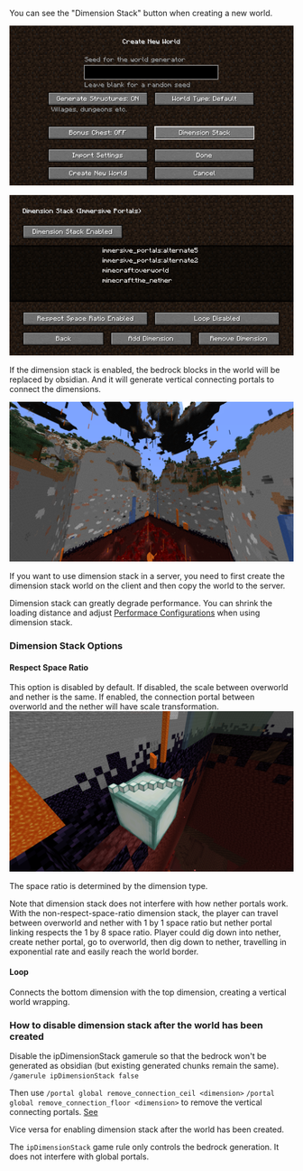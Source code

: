 
You can see the "Dimension Stack" button when creating a new world.

![](./assets/2020-09-20-21-03-15.png)

![](./assets/2020-11-29-10-49-54.png)

If the dimension stack is enabled, the bedrock blocks in the world will be replaced by obsidian.
And it will generate vertical connecting portals to connect the dimensions.

![](./assets/2020-10-18-21-55-30.png)

If you want to use dimension stack in a server, you need to first create the dimension stack world on the client and then copy the world to the server.

Dimension stack can greatly degrade performance. You can shrink the loading distance and adjust [Performace Configurations](https://github.com/qouteall/ImmersivePortalsMod/wiki/Config-Options) when using dimension stack.

### Dimension Stack Options
#### Respect Space Ratio
This option is disabled by default. If disabled, the scale between overworld and nether is the same. If enabled, the connection portal between overworld and the nether will have scale transformation.
![](./assets/2020-11-29-10-57-12.png)

The space ratio is determined by the dimension type.

Note that dimension stack does not interfere with how nether portals work. With the non-respect-space-ratio dimension stack, the player can travel between overworld and nether with 1 by 1 space ratio but nether portal linking respects the 1 by 8 space ratio. Player could dig down into nether, create nether portal, go to overworld, then dig down to nether, travelling in exponential rate and easily reach the world border.

#### Loop
Connects the bottom dimension with the top dimension, creating a vertical world wrapping.

### How to disable dimension stack after the world has been created
Disable the ipDimensionStack gamerule so that the bedrock won't be generated as obsidian (but existing generated chunks remain the same).
`/gamerule ipDimensionStack false`

Then use `/portal global remove_connection_ceil <dimension>` `/portal global remove_connection_floor <dimension>` to remove the vertical connecting portals. [See](https://github.com/qouteall/ImmersivePortalsMod/wiki/Portals#vertical-dimension-connecting-portal)

Vice versa for enabling dimension stack after the world has been created.

The `ipDimensionStack` game rule only controls the bedrock generation. It does not interfere with global portals.